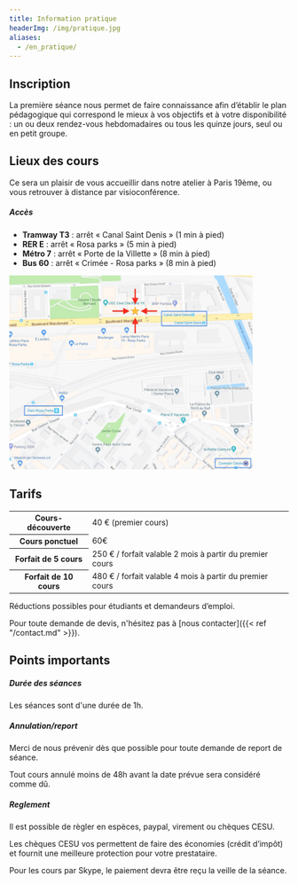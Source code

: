 ```yaml
---
title: Information pratique
headerImg: /img/pratique.jpg
aliases:
  - /en_pratique/
---
```


## Inscription 

La première séance nous permet de faire connaissance afin d’établir le plan pédagogique qui correspond le mieux à vos objectifs et à votre disponibilité : un ou deux rendez-vous hebdomadaires ou tous les quinze jours, seul ou en petit groupe.

## Lieux des cours 

Ce sera un plaisir de vous accueillir dans notre atelier à Paris 19ème, ou vous retrouver à distance par visioconférence.

##### Accès

- **Tramway T3** : arrêt « Canal Saint Denis » (1 min à pied)
- **RER E** : arrêt « Rosa parks » (5 min à pied)
- **Métro 7** : arrêt « Porte de la Villette » (8 min à pied)
- **Bus 60** : arrêt « Crimée - Rosa parks » (8 min à pied)

<p class="text-center">
<a href="/img/emplacement.jpg" target="_blank"><img src="/img/emplacement.jpg" style="max-height:350px" alt="Atelier Paris 19ème" /></a>
</p>

## Tarifs

<table class="table">
<tbody>
<tr>
<th>Cours-découverte</th>
<td>40 € (premier cours)</td>
</tr>
<tr>
<th>Cours ponctuel</th>
<td>60€</td>
</tr>
<tr>
<th>Forfait de 5 cours</th>
<td>250 € / forfait valable 2 mois à partir du premier cours</td>
</tr>
<tr>
<th>Forfait de 10 cours</th>
<td>480 € / forfait valable 4 mois à partir du premier cours</td>
</tr>
</tbody>
</table>

Réductions possibles pour étudiants et demandeurs d’emploi.

Pour toute demande de devis, n'hésitez pas à [nous contacter]({{< ref "/contact.md" >}}). 

## Points importants

##### Durée des séances
 
Les séances sont d'une durée de 1h. 

##### Annulation/report

Merci de nous prévenir dès que possible pour toute demande de report de séance. 

Tout cours annulé moins de 48h avant la date prévue sera considéré comme dû.

##### Reglement

Il est possible de règler en espèces, paypal, virement ou chèques CESU. 

Les chèques CESU vos permettent de faire des économies (crédit d’impôt) et fournit une meilleure protection pour votre prestataire. 

Pour les cours par Skype, le paiement devra être reçu la veille de la séance.
